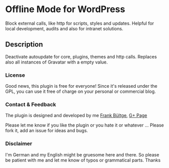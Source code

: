 # Offline Mode for WordPress
Block external calls, like http for scripts, styles and updates. Helpful for local development, audits and also for intranet solutions.

## Description
Deactivate autoupdate for core, plugins, themes and http calls.
Replaces also all instances of Gravatar with a empty value.

### License
Good news, this plugin is free for everyone! Since it's released under the GPL, 
you can use it free of charge on your personal or commercial blog.

### Contact & Feedback
The plugin is designed and developed by me [Frank Bültge](http://bueltge.de), [G+ Page](https://plus.google.com/111291152590065605567/about?rel=author)

Please let me know if you like the plugin or you hate it or whatever ... 
Please fork it, add an issue for ideas and bugs.

### Disclaimer
I'm German and my English might be gruesome here and there. 
So please be patient with me and let me know of typos or grammatical parts. Thanks

